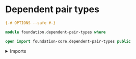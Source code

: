 # Dependent pair types

```agda
{-# OPTIONS --safe #-}

module foundation.dependent-pair-types where

open import foundation-core.dependent-pair-types public
```

<details><summary>Imports</summary>

```agda

```

</details>
